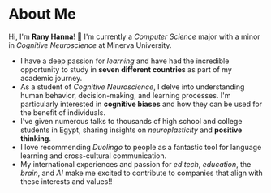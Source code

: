 # About Me

Hi, I'm **Rany Hanna**! 🚀 I'm currently a _Computer Science_ major with a minor in _Cognitive Neuroscience_ at Minerva University.

- I have a deep passion for _learning_ and have had the incredible opportunity to study in **seven different countries** as part of my academic journey.
- As a student of _Cognitive Neuroscience_, I delve into understanding human behavior, decision-making, and learning processes. I'm particularly interested in **cognitive biases** and how they can be used for the benefit of individuals.
- I've given numerous talks to thousands of high school and college students in Egypt, sharing insights on _neuroplasticity_ and **positive thinking**.
- I love recommending _Duolingo_ to people as a fantastic tool for language learning and cross-cultural communication.
- My international experiences and passion for _ed tech_, _education_, the _brain_, and _AI_ make me excited to contribute to companies that align with these interests and values!!